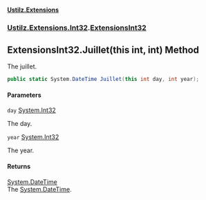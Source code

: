 #### [Ustilz.Extensions](index.md 'index')
### [Ustilz.Extensions.Int32](Ustilz.Extensions.Int32.md 'Ustilz.Extensions.Int32').[ExtensionsInt32](Ustilz.Extensions.Int32.ExtensionsInt32.md 'Ustilz.Extensions.Int32.ExtensionsInt32')

## ExtensionsInt32.Juillet(this int, int) Method

The juillet.

```csharp
public static System.DateTime Juillet(this int day, int year);
```
#### Parameters

<a name='Ustilz.Extensions.Int32.ExtensionsInt32.Juillet(thisint,int).day'></a>

`day` [System.Int32](https://docs.microsoft.com/en-us/dotnet/api/System.Int32 'System.Int32')

The day.

<a name='Ustilz.Extensions.Int32.ExtensionsInt32.Juillet(thisint,int).year'></a>

`year` [System.Int32](https://docs.microsoft.com/en-us/dotnet/api/System.Int32 'System.Int32')

The year.

#### Returns
[System.DateTime](https://docs.microsoft.com/en-us/dotnet/api/System.DateTime 'System.DateTime')  
The [System.DateTime](https://docs.microsoft.com/en-us/dotnet/api/System.DateTime 'System.DateTime').